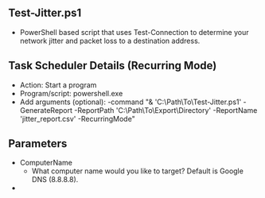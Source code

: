 ## Test-Jitter.ps1
* PowerShell based script that uses Test-Connection to determine your network jitter and packet loss to a destination address. 

## Task Scheduler Details (Recurring Mode)
* Action: Start a program
* Program/script: powershell.exe
* Add arguments (optional): -command "& 'C:\Path\To\Test-Jitter.ps1' -GenerateReport -ReportPath 'C:\Path\To\Export\Directory' -ReportName 'jitter_report.csv' -RecurringMode"

## Parameters
* ComputerName
    * What computer name would you like to target? Default is Google DNS (8.8.8.8).
* 